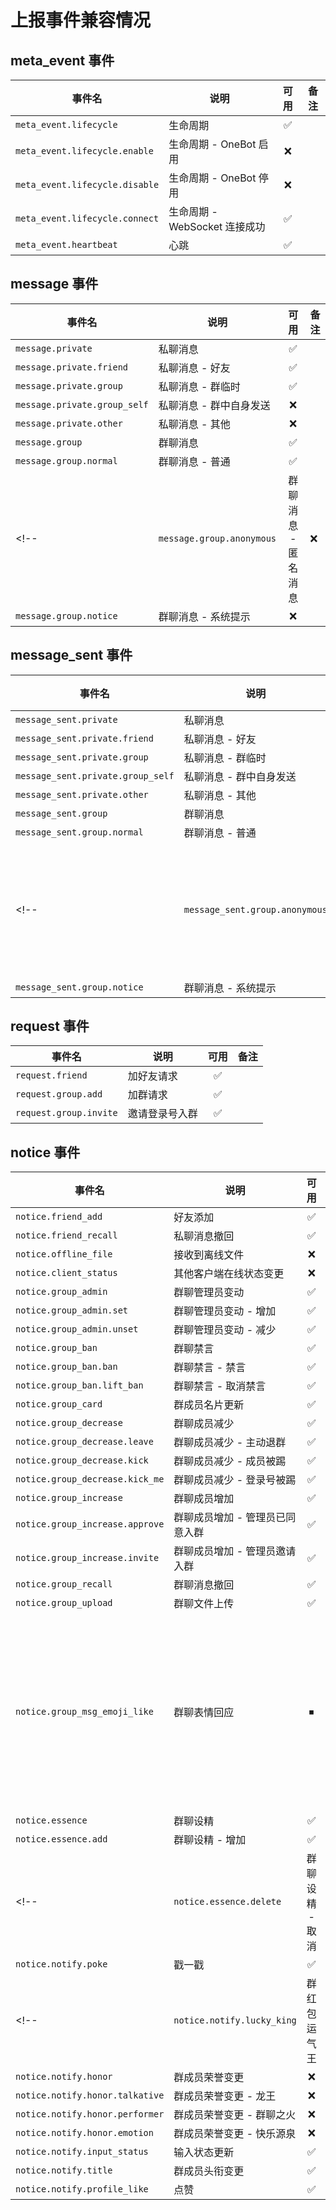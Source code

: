 # 上报事件兼容情况 <Badge type="tip" text="V4" />

## meta_event 事件

| 事件名                         | 说明                          | 可用  | 备注 |
| ------------------------------ | ----------------------------- | :---: | ---- |
| `meta_event.lifecycle`         | 生命周期                      |   ✅   |      |
| `meta_event.lifecycle.enable`  | 生命周期 - OneBot 启用        |   ❌   |      |
| `meta_event.lifecycle.disable` | 生命周期 - OneBot 停用        |   ❌   |      |
| `meta_event.lifecycle.connect` | 生命周期 - WebSocket 连接成功 |   ✅   |      |
| `meta_event.heartbeat`         | 心跳                          |   ✅   |      |

## message 事件

| 事件名                       | 说明                    | 可用  | 备注 |
| ---------------------------- | ----------------------- | :---: | ---- |
| `message.private`            | 私聊消息                |   ✅   |      |
| `message.private.friend`     | 私聊消息 - 好友         |   ✅   |      |
| `message.private.group`      | 私聊消息 - 群临时       |   ✅   |      |
| `message.private.group_self` | 私聊消息 - 群中自身发送 |   ❌   |      |
| `message.private.other`      | 私聊消息 - 其他         |   ❌   |      |
| `message.group`              | 群聊消息                |   ✅   |      |
| `message.group.normal`       | 群聊消息 - 普通         |   ✅   |      |
<!-- | `message.group.anonymous`    | 群聊消息 - 匿名消息     |   ❌   |      | -->
| `message.group.notice`       | 群聊消息 - 系统提示     |   ❌   |      |

## message_sent 事件

| 事件名                            | 说明                    | 可用  | 备注 |
| --------------------------------- | ----------------------- | :---: | ---- |
| `message_sent.private`            | 私聊消息                |   ✅   |      |
| `message_sent.private.friend`     | 私聊消息 - 好友         |   ✅   |      |
| `message_sent.private.group`      | 私聊消息 - 群临时       |   ✅   |      |
| `message_sent.private.group_self` | 私聊消息 - 群中自身发送 |   ❌   |      |
| `message_sent.private.other`      | 私聊消息 - 其他         |   ❌   |      |
| `message_sent.group`              | 群聊消息                |   ✅   |      |
| `message_sent.group.normal`       | 群聊消息 - 普通         |   ✅   |      |
<!-- | `message_sent.group.anonymous`    | 群聊消息 - 匿名消息     |   ❌   |      | -->
| `message_sent.group.notice`       | 群聊消息 - 系统提示     |   ❌   |      |

## request 事件

| 事件名                 | 说明           | 可用  | 备注           |
| ---------------------- | -------------- | :---: | -------------- |
| `request.friend`       | 加好友请求     |   ✅   |                |
| `request.group.add`    | 加群请求       |   ✅   |  |
| `request.group.invite` | 邀请登录号入群 |   ✅   |                |

## notice 事件

| 事件名                          | 说明                            | 可用  | 备注                    |
| ------------------------------- | ------------------------------- | :---: | ----------------------- |
| `notice.friend_add`             | 好友添加                        |   ✅   |                         |
| `notice.friend_recall`          | 私聊消息撤回                    |   ✅   |                         |
| `notice.offline_file`           | 接收到离线文件                  |   ❌   |                         |
| `notice.client_status`          | 其他客户端在线状态变更          |   ❌   |                         |
| `notice.group_admin`            | 群聊管理员变动                  |   ✅   |                         |
| `notice.group_admin.set`        | 群聊管理员变动 - 增加           |   ✅   |                         |
| `notice.group_admin.unset`      | 群聊管理员变动 - 减少           |   ✅   |                         |
| `notice.group_ban`              | 群聊禁言                        |   ✅   |                         |
| `notice.group_ban.ban`          | 群聊禁言 - 禁言                 |   ✅   |                         |
| `notice.group_ban.lift_ban`     | 群聊禁言 - 取消禁言             |   ✅   |                         |
| `notice.group_card`             | 群成员名片更新                  |   ✅   |                         |
| `notice.group_decrease`         | 群聊成员减少                    |   ✅   |                         |
| `notice.group_decrease.leave`   | 群聊成员减少 - 主动退群         |   ✅   |                         |
| `notice.group_decrease.kick`    | 群聊成员减少 - 成员被踢         |   ✅   |                         |
| `notice.group_decrease.kick_me` | 群聊成员减少 - 登录号被踢       |   ✅   |                         |
| `notice.group_increase`         | 群聊成员增加                    |   ✅   |                         |
| `notice.group_increase.approve` | 群聊成员增加 - 管理员已同意入群 |   ✅   |                         |
| `notice.group_increase.invite`  | 群聊成员增加 - 管理员邀请入群   |   ✅   |                         |
| `notice.group_recall`           | 群聊消息撤回                    |   ✅   |                         |
| `notice.group_upload`           | 群聊文件上传                    |   ✅   |                         |
| `notice.group_msg_emoji_like`   | 群聊表情回应                    |   ⏹   | 仅收自己的 其余扩展接口拉取 |
| `notice.essence`                | 群聊设精                        |   ✅   |                         |
| `notice.essence.add`            | 群聊设精 - 增加                 |   ✅   |                         |
<!-- | `notice.essence.delete`         | 群聊设精 - 取消                 |   ❌   |                         | -->
| `notice.notify.poke`            | 戳一戳                          |   ✅   |                         |
<!-- | `notice.notify.lucky_king`      | 群红包运气王                    |   ❌   |                         |
| `notice.notify.honor`           | 群成员荣誉变更                  |   ❌   |                         |
| `notice.notify.honor.talkative` | 群成员荣誉变更 - 龙王           |   ❌   |                         |
| `notice.notify.honor.performer` | 群成员荣誉变更 - 群聊之火       |   ❌   |                         | -->
| `notice.notify.honor.emotion`   | 群成员荣誉变更 - 快乐源泉       |   ❌   |                         |
| `notice.notify.input_status`    | 输入状态更新                    |   ✅   |                         |
| `notice.notify.title`           | 群成员头衔变更                  |   ✅   |                         |
| `notice.notify.profile_like`    | 点赞                            |   ✅   |                         |
